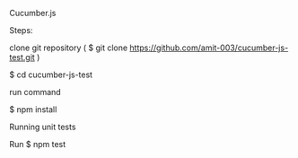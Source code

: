 Cucumber.js

Steps:

clone git repository ( $ git clone https://github.com/amit-003/cucumber-js-test.git )

$ cd cucumber-js-test

run command

$ npm install

Running unit tests

Run $ npm test
